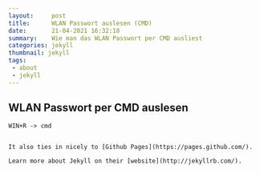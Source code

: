 ```yaml
---
layout:     post
title:      WLAN Passwort auslesen (CMD)
date:       21-04-2021 16:32:18
summary:    Wie man das WLAN Passwort per CMD ausliest
categories: jekyll
thumbnail: jekyll
tags:
 - about
 - jekyll
---
```


## WLAN Passwort per CMD auslesen

```
WIN+R -> cmd


It also ties in nicely to [Github Pages](https://pages.github.com/).

Learn more about Jekyll on their [website](http://jekyllrb.com/).
